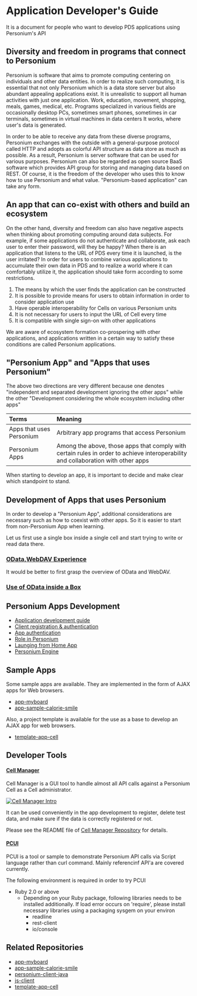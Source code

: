 # Application Developer's Guide

It is a document for people who want to develop  PDS applications using Personium's API

## Diversity and freedom in programs that connect to Personium
Personium is software that aims to promote computing centering on individuals and other data entities. In order to realize such computing, it is essential that not only Personium which is a data store server but also abundant appealing applications exist.
It is unrealistic to support all human activities with just one application. Work, education, movement, shopping, meals, games, medical, etc. Programs specialized in various fields are occasionally desktop PCs, sometimes smart phones, sometimes in car terminals, sometimes in virtual machines in data centers It works, where user's data is generated.

In order to be able to receive any data from these diverse programs, Personium exchanges with the outside with a general-purpose protocol called HTTP and adopts as colorful API structure as data store as much as possible. As a result, Personium is server software that can be used for various purposes. Personium can also be regarded as open source BaaS software which provides API group for storing and managing data based on REST. Of course, it is the freedom of the developer who uses this to know how to use Personium and what value. "Personium-based application" can take any form.


## An app that can co-exist with others and build an ecosystem
On the other hand, diversity and freedom can also have negative aspects when thinking about promoting computing around data subjects. For example, if some applications do not authenticate and collaborate, ask each user to enter their password, will they be happy? When there is an application that listens to the URL of PDS every time it is launched, is the user irritated? In order for users to combine various applications to accumulate their own data in PDS and to realize a world where it can comfortably utilize it, the application should take form according to some restrictions.

1. The means by which the user finds the application can be constructed
1. It is possible to provide means for users to obtain information in order to consider application use
1. Have operable interoperability for Cells on various Personium units
1. It is not necessary for users to input the URL of Cell every time
1. It is compatible with single sign-on with other applications

<!--
1. 利用者がアプリを発見する手段が構築可能であること
1. 利用者がアプリ使用を検討するために情報を得る手段が提供可能であること
1. 様々なPersoniumユニット上のCellに対しても動作可能な相互運用性を持つこと
1. 利用者がいちいちCellのURLをいちいち入力しないでよいこと
1. 他のアプリとのシングルサインオンに対応していること
-->

We are aware of ecosystem formation co-prospering with other applications, and applications written in a certain way to satisfy these conditions are called Personium applications.
<!--
他アプリと共存共栄するエコシステム形成を意識し、これらの条件を満たせるよう一定の流儀で記述されたアプリのことをPersoniumアプリと呼びます。
-->

## "Personium App" and "Apps that uses Personium"

The above two directions are very different because one denotes "independent and separated development ignoring the other apps" while the other "Development considering the whole ecosystem including other apps" 

|Terms|Meaning|
|:--|:--|
|Apps that uses Personium|Arbitrary app programs that access Personium|
|Personium Apps|Among the above, those apps that comply with certain rules in order to achieve interoperability and collaboration with other apps|

When starting to develop an app, it is important to decide and make clear which standpoint to stand.


## Development of Apps that uses Personium

In order to develop a "Personium App", additional considerations are necessary such as how to coexist with other apps.
So it is easier to start from non-Personium App when learning.

Let us first use a single box inside a single cell and start trying to write or read data there.

### [OData,WebDAV Experience](https://baas-demo.demo.personium.io/1/index.html)

It would be better to first grasp the overview of OData and WebDAV.

### [Use of OData inside a Box](./using_odata.md)

## Personium Apps Development

* [Application development guide](./Personium_Apps.md)  
* [Client registration & authentication](../user_guide/004_Client_auth.md)
* [App authentication](./app_authn.md)
* [Role in Personium](./Roles.md)
* [Launging from Home App](./launch_from_homeapp.md)
* [Personium Engine](./Personium-Engine.md)


## Sample Apps

Some sample apps are available. They are implemented in the form of AJAX apps for Web browsers.

* [app-myboard](https://github.com/personium/app-myboard)
* [app-sample-calorie-smile](https://github.com/personium/app-sample-calorie-smile)

Also, a project template is available for the use as a base to develop an AJAX app for web browsers.

* [template-app-cell](https://github.com/personium/template-app-cell)


## Developer Tools

#### [Cell Manager](https://github.com/personium/app-uc-unit-manager)
Cell Manager is a GUI tool to handle almost all API calls against a Personium Cell as a Cell administrator.

[![Cell Manager Intro](https://img.youtube.com/vi/d1_pET0M-YA/3.jpg)](https://www.youtube.com/embed/d1_pET0M-YA)



It can be used conveniently in the app development to register, delete test data, and make sure if the data is correctly registered or not.

Please see the README file of [Cell Manager Repository](https://github.com/personium/app-uc-unit-manager) for details. 

#### [PCUI](https://github.com/personium/pcui)

PCUI is a tool or sample to demonstrate Personium API calls via Script language rather than curl command.
Mainly referencinf API'a are covered currently.  

The following environment is required in order to try PCUI
* Ruby 2.0 or above
    * Depending on your Ruby package, following libraries needs to be installed additionally. If load error occurs on 'require', please install necessary libraries using a packaging sysgem on your environ
        * readline
        * rest-client
        * io/console


## Related Repositories

* [app-myboard](https://github.com/personium/app-myboard)
* [app-sample-calorie-smile](https://github.com/personium/app-sample-calorie-smile)
* [personium-client-java](https://github.com/personium/personium-client-java)
* [js-client](https://github.com/personium/js-client)
* [template-app-cell](https://github.com/personium/template-app-cell)
